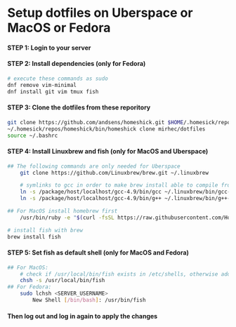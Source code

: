 # Setup dotfiles on Uberspace or MacOS or Fedora

#### STEP 1: Login to your server

#### STEP 2: Install dependencies (only for Fedora)
```bash
# execute these commands as sudo
dnf remove vim-minimal
dnf install git vim tmux fish
```

#### STEP 3: Clone the dotfiles from these reporitory

```bash
git clone https://github.com/andsens/homeshick.git $HOME/.homesick/repos/homeshick
~/.homesick/repos/homeshick/bin/homeshick clone mirhec/dotfiles
source ~/.bashrc
```

#### STEP 4: Install Linuxbrew and fish (only for MacOS and Uberspace)
```bash
## The following commands are only needed for Uberspace
    git clone https://github.com/Linuxbrew/brew.git ~/.linuxbrew

    # symlinks to gcc in order to make brew install able to compile from source
    ln -s /package/host/localhost/gcc-4.9/bin/gcc ~/.linuxbrew/bin/gcc-4.9
    ln -s /package/host/localhost/gcc-4.9/bin/g++ ~/.linuxbrew/bin/g++-4.9

## For MacOS install homebrew first
    /usr/bin/ruby -e "$(curl -fsSL https://raw.githubusercontent.com/Homebrew/install/master/install)"

# install fish with brew
brew install fish
```

#### STEP 5: Set fish as default shell (only for MacOS and Fedora)
```bash
## For MacOS:
    # check if /usr/local/bin/fish exists in /etc/shells, otherwise add it
    chsh -s /usr/local/bin/fish
## For Fedora:
    sudo lchsh <SERVER_USERNAME>
        New Shell [/bin/bash]: /usr/bin/fish
```

#### Then log out and log in again to apply the changes
